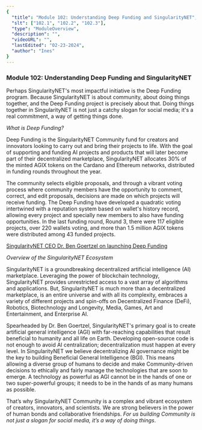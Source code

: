 ```yaml
---
{
  "title": "Module 102: Understanding Deep Funding and SingularityNET",
  "slt": ["102.1", "102.2", "102.3"],
  "type": "ModuleOverview",
  "description": "",
  "videoURL": "",
  "lastEdited": "02-23-2024",
  "author": "Ines"
}
---
```


### **Module 102: Understanding Deep Funding and SingularityNET**

Perhaps SingularityNET's most impactful initiative is the Deep Funding program. Because SingularityNET is about community, about doing things together, and the Deep Funding project is precisely about that. Doing things together in SingularityNET is not just a catchy slogan for social media; it's a real commitment, a way of getting things done.

_What is Deep Funding?_

Deep Funding is the SingularityNET Community fund for creators and innovators looking to carry out and bring their projects to life. With the goal of supporting and funding AI projects and products that will later become part of their decentralized marketplace, SingularityNET allocates 30% of the minted AGIX tokens on the Cardano and Ethereum networks, distributed in funding rounds throughout the year.

The community selects eligible proposals, and through a vibrant voting process where community members have the opportunity to comment, correct, and edit proposals, decisions are made on which projects will receive funding. The Deep Funding have developed a quadratic voting intertwined with a reputation system based on wallet's history record, allowing every project and specially new members to also have funding opportunities. In the last funding round, Round 3, there were 117 eligible projects, over 220 wallets voting, and more than 1.5 million AGIX tokens were distributed among 43 funded projects.

[SingularityNET CEO Dr. Ben Goertzel on launching Deep Funding
](https://youtu.be/8GzPto0w67Q?si=qUJ73jpWcUnbKqci)

_Overview of the SingularityNET Ecosystem_

SingularityNET is a groundbreaking decentralized artificial intelligence (AI) marketplace. Leveraging the power of blockchain technology, SingularityNET provides unrestricted access to a vast array of algorithms and applications. But, SingularityNET is much more than a decentralized marketplace, is an entire universe and with all its complexity, embraces a variety of different projects and spin-offs on Decentralized Finance (DeFi), Robotics, Biotechnology and Longevity, Media, Games, Art and Entertainment, and Enterprise AI.

Spearheaded by Dr. Ben Goertzel, SingularityNET's primary goal is to create artificial general intelligence (AGI) with far-reaching capabilities that result beneficial to humanity and all life on Earth. Developing open-source code is not enough to avoid AI centralization; decentralization must happen at every level. In SingularityNET we believe decentralizing AI governance might be the key to building Beneficial General Intelligence (BGI). This means allowing a diverse group of humans to decide and make Community-driven decisions to ethically and fairly manage the technologies that are soon to emerge. A technology as powerful as AGI cannot be in the hands of one or two super-powerful groups; it needs to be in the hands of as many humans as possible.

That’s why SingularityNET Community is a complex and vibrant ecosystem of creators, innovators, and scientists. We are strong believers in the power of human bonds and collaborative friendships. _For us building Community is not just a slogan for social media, it’s a way of doing things_.
